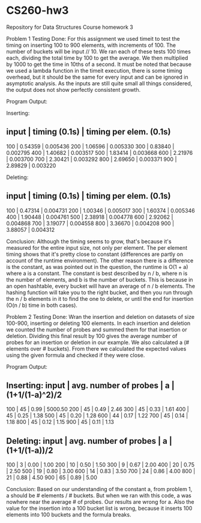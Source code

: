 # CS260-hw3
Repository for Data Structures Course homework 3

Problem 1
Testing Done:
For this assignment we used timeit to test the timing on inserting 
100 to 900 elements, with increments of 100. The number of buckets will be input // 10.
We ran each of these tests 100 times each, dividing the total time by 100 to 
get the average. We then multiplied by 1000 to get the time in 10ths of a second. 
It must be noted that because we used a lambda function in the timeit
execution, there is some timing overhead, but it should be the same 
for every input and can be ignored in asymptotic analysis. As the inputs
are still quite small all things considered, the output does not show 
perfectly consistent growth.


Program Output:

Inserting:

input  |  timing (0.1s)  |  timing per elem. (0.1s)   
---------------------------------------------------   
100    |     0.54359     |         0.005436
200    |     1.06596     |         0.005330
300    |     0.83840     |         0.002795
400    |     1.40682     |         0.003517
500    |     1.83414     |         0.003668
600    |     2.21976     |         0.003700
700    |     2.30421     |         0.003292
800    |     2.69650     |         0.003371
900    |     2.89829     |         0.003220

Deleting:

input  |  timing (0.1s)  |  timing per elem. (0.1s)   
---------------------------------------------------   
100    |     0.47314     |         0.004731
200    |     1.00346     |         0.005017
300    |     1.60374     |         0.005346
400    |     1.90448     |         0.004761
500    |     2.38918     |         0.004778
600    |     2.92062     |         0.004868
700    |     3.19077     |         0.004558
800    |     3.36670     |         0.004208
900    |     3.88057     |         0.004312


Conclusion:
Although the timing seems to grow, that's because it's measured for the entire input size,
not only per element. The per element timing shows that it's pretty close to constant
(differences are partly on account of the runtime environment). The other reason there is a
difference is the constant, as was pointed out in the question, the runtime is O(1 + a) where
a is a constant. The constant is best described by n / b, where n is the number of elements,
and b is the number of buckets. This is because in an open hashtable, every bucket will have an
average of n / b elements. The hashing function will take you to the right bucket, and then you
run through the n / b elements in it to find the one to delete, or until the end for insertion
(O(n / b) time in both cases).


Problem 2
Testing Done:
Wran the insertion and deletion on datasets of size 100-900, inserting
or deleting 100 elements. In each insertion and deletion we counted the 
number of probes and summed them for that insertion or deletion. Dividing this final result
by 100 gives the average number of probes for an insertion or deletion in our example.
We also calculated a (# elements over # buckets). From there we calculated the expected 
values using the given formula and checked if they were close.

Program Output:

Inserting:
input  |  avg. number of probes  |   a   |  (1+1/(1-a)^2)/2      
-----------------------------------------------------------      
100    |           45            | 0.99  |     5000.50
200    |           45            | 0.49  |      2.46
300    |           45            | 0.33  |      1.61
400    |           45            | 0.25  |      1.38
500    |           45            | 0.20  |      1.28
600    |           44            | 0.17  |      1.22
700    |           45            | 0.14  |      1.18
800    |           45            | 0.12  |      1.15
900    |           45            | 0.11  |      1.13

Deleting:
input  |  avg. number of probes  |   a   |  (1+1/(1-a))/2        
-----------------------------------------------------------      
100    |            3            | 0.00  |      1.00
200    |           10            | 0.50  |      1.50
300    |            9            | 0.67  |      2.00
400    |           20            | 0.75  |      2.50
500    |           19            | 0.80  |      3.00
600    |           14            | 0.83  |      3.50
700    |           24            | 0.86  |      4.00
800    |           21            | 0.88  |      4.50
900    |           65            | 0.89  |      5.00


Conclusion:
Based on our understanding of the constant a, from problem 1,
a should be # elements / # buckets. But when we ran with this code,
a was nowhere near the average # of probes. Our results are wrong
for a. Also the value for the insertion into a 100 bucket list is wrong,
because it inserts 100 elements into 100 buckets and the formula breaks.